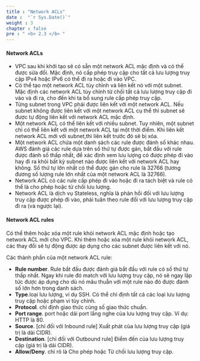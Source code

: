```yaml
---
title : "Network ACLs"
date :  "`r Sys.Date()`" 
weight : 3
chapter : false
pre : " <b> 2.3 </b> "
---
```


#### Network ACLs


* VPC sau khi khởi tạo sẽ có sẵn một network ACL mặc định và có thể được sửa đổi. Mặc định, nó cấp phép truy cập cho tất cả lưu lượng truy cập IPv4 hoặc IPv6 có thể đi ra hoặc đi vào VPC. 
* Có thể tạo một network ACL tùy chỉnh và liên kết nó với một subnet. Mặc định các network ACL tùy chỉnh từ chối tất cả lưu lượng truy cập đi vào và đi ra, cho đến khi ta bổ sung rule cấp phép truy cập.
* Từng subnet trong VPC phải được liên kết với một network ACL. Nếu subnet không được liên kết với một network ACL cụ thể thì subnet sẽ được tự động liên kết với network ACL mặc định.
* Một network ACL có thể liên kết với nhiều subnet. Tuy nhiên, một subnet chỉ có thể liên kết với một network ACL tại một thời điểm. Khi liên kết network ACL mới với subnet,thì liên kết trước đó sẽ bị xóa.
* Một network ACL chứa một danh sách các rule được đánh số khác nhau. AWS đánh giá các rule dựa trên số thứ tự được gán, bắt đầu với rule được đánh số thấp nhất, để xác định xem lưu lượng có được phép đi vào hay đi ra khỏi bất kỳ subnet nào được liên kết với network ACL hay không. 
Số thứ tự lớn nhất có thể được gán cho rule là 32766 (tương đương số lượng rule lớn nhất của một network ACL là 32766).
* Network ACL có các rule cấp phép đi vào hoặc đi ra tách biệt và rule có thể là cho phép hoặc từ chối lưu lượng.
* Network ACL là dịch vụ Stateless, nghĩa là phản hồi đối với lưu lượng truy cập được phép đi vào, phải tuân theo rule đối với lưu lượng truy cập đi ra (và ngược lại).

#### Network ACL rules

Có thể thêm hoặc xóa một rule khỏi network ACL mặc định hoặc tạo network ACL mới cho VPC. Khi thêm hoặc xóa một rule khỏi network ACL, các thay đổi sẽ tự động được áp dụng cho các subnet được liên kết với nó.

Các thành phần của một network ACL rule:
* **Rule number**. Rule bắt đầu được đánh giá bắt đầu với rule có số thứ tự thấp nhất. 
Ngay khi rule đó match với lưu lượng truy cập, nó sẽ ngay lập tức được áp dụng cho dù nó mâu thuẫn với một rule nào đó được đánh số lớn hơn trong danh sách.
* **Type**.loại lưu lượng, ví dụ SSH. Có thể chỉ định tất cả các loại lưu lượng truy cập hoặc phạm vi tùy chỉnh.
* **Protocol**.  chỉ định giao thức cùng số giao thức chuẩn.
* **Port range**. port hoặc dải port lắng nghe của lưu lượng truy cập. Ví dụ: HTTP là 80.
* **Source**. [chỉ đối với Inbound rule] Xuất phát của lưu lượng truy cập (giá trị là dải CIDR).
* **Destination**. [chỉ đối với Outbound rule] Điểm đến của lưu lượng truy cập (giá trị là dải CIDR).
* **Allow/Deny**.  chỉ rõ là Cho phép hoặc Từ chối lưu lượng truy cập.